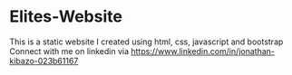 # Elites-Website
This is a static website I created using html, css, javascript and bootstrap
Connect with me on linkedin via https://www.linkedin.com/in/jonathan-kibazo-023b61167
